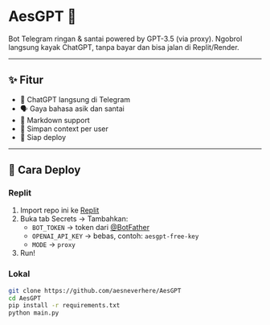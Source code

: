 # AesGPT 🤖

Bot Telegram ringan & santai powered by GPT-3.5 (via proxy). Ngobrol langsung kayak ChatGPT, tanpa bayar dan bisa jalan di Replit/Render.

---

## ✨ Fitur

- 🧠 ChatGPT langsung di Telegram
- 🗣️ Gaya bahasa asik dan santai
- 🧼 Markdown support
- 🧠 Simpan context per user
- 🚀 Siap deploy

---

## 🚀 Cara Deploy

### Replit

1. Import repo ini ke [Replit](https://replit.com/)
2. Buka tab Secrets → Tambahkan:
   - `BOT_TOKEN` → token dari [@BotFather](https://t.me/botfather)
   - `OPENAI_API_KEY` → bebas, contoh: `aesgpt-free-key`
   - `MODE` → `proxy`
3. Run!

### Lokal
```bash
git clone https://github.com/aesneverhere/AesGPT
cd AesGPT
pip install -r requirements.txt
python main.py

